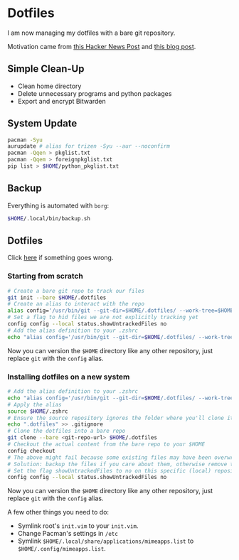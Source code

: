 # Dotfiles

I am now managing my dotfiles with a bare git repository. 

Motivation came from [this Hacker News Post](https://news.ycombinator.com/item?id=11070797) and [this blog post](https://www.atlassian.com/git/tutorials/dotfiles).

## Simple Clean-Up

* Clean home directory
* Delete unnecessary programs and python packages
* Export and encrypt Bitwarden

## System Update

```bash
pacman -Syu
aurupdate # alias for trizen -Syu --aur --noconfirm
pacman -Qqen > pkglist.txt
pacman -Qqem > foreignpkglist.txt
pip list > $HOME/python_pkglist.txt
```

## Backup

Everything is automated with `borg`:
```bash
$HOME/.local/bin/backup.sh
```

## Dotfiles

Click [here](https://www.atlassian.com/git/tutorials/dotfiles) if something goes wrong.

### Starting from scratch

```bash
# Create a bare git repo to track our files
git init --bare $HOME/.dotfiles
# Create an alias to interact with the repo
alias config='/usr/bin/git --git-dir=$HOME/.dotfiles/ --work-tree=$HOME'
# Set a flag to hid files we are not explicitly tracking yet
config config --local status.showUntrackedFiles no
# Add the alias definition to your .zshrc
echo "alias config='/usr/bin/git --git-dir=$HOME/.dotfiles/ --work-tree=$HOME'" >> $HOME/.zshrc
```
Now you can version the `$HOME` directory like any other repository, just replace `git` with the `config` alias.

### Installing dotfiles on a new system

```bash
# Add the alias definition to your .zshrc
echo "alias config='/usr/bin/git --git-dir=$HOME/.dotfiles/ --work-tree=$HOME'" >> $HOME/.zshrc
# Apply the alias
source $HOME/.zshrc
# Ensure the source repository ignores the folder where you'll clone it to avoid recursion problems
echo ".dotfiles" >> .gitignore
# Clone the dotfiles into a bare repo
git clone --bare <git-repo-url> $HOME/.dotfiles
# Checkout the actual content from the bare repo to your $HOME
config checkout
# The above might fail because some existing files may have been overwritten by git.
# Solution: backup the files if you care about them, otherwise remove them.
# Set the flag showUntrackedFiles to no on this specific (local) repository
config config --local status.showUntrackedFiles no
```
Now you can version the `$HOME` directory like any other repository, just replace `git` with the `config` alias.

A few other things you need to do:

* Symlink root's `init.vim` to your `init.vim`.
* Change Pacman's settings in `/etc`
* Symlink `$HOME/.local/share/applications/mimeapps.list` to `$HOME/.config/mimeapps.list`.
